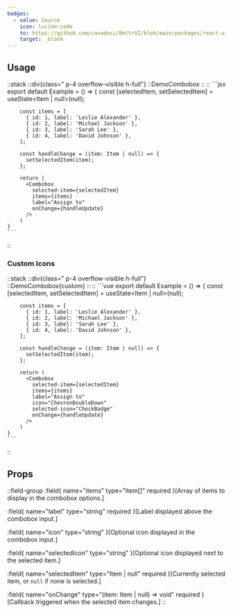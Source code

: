 ```yaml
---
badges:
  - value: Source
    icon: lucide:code
    to: https://github.com/cavadosi/BettrUI/blob/main/packages/react-ui/lib/Combobox/Combobox.tsx
    target: _blank
---
```


## Usage

::stack
    ::div{class=" p-4 overflow-visible h-full"}
    ::DemoCombobox
    ::
    ::
    ```jsx
    export default Example = () => {
        const [selectedItem, setSelectedItem] = useState<Item | null>(null);

        const items = [
          { id: 1, label: 'Leslie Alexander' },
          { id: 2, label: 'Michael Jackson' },
          { id: 3, label: 'Sarah Lee' },
          { id: 4, label: 'David Johnson' },
        ];

        const handleChange = (item: Item | null) => {
          setSelectedItem(item);
        };

        return (
          <Combobox
            selected-item={selectedItem}
            items={items}
            label="Assign to"
            onChange={handleUpdate}
          />
        )
    }
    ```
::

### Custom Icons

::stack
    ::div{class=" p-4 overflow-visible h-full"}
    ::DemoCombobox{custom}
    ::
    ::
    ```vue
    export default Example = () => {
        const [selectedItem, setSelectedItem] = useState<Item | null>(null);

        const items = [
          { id: 1, label: 'Leslie Alexander' },
          { id: 2, label: 'Michael Jackson' },
          { id: 3, label: 'Sarah Lee' },
          { id: 4, label: 'David Johnson' },
        ];

        const handleChange = (item: Item | null) => {
          setSelectedItem(item);
        };

        return (
          <Combobox
            selected-item={selectedItem}
            items={items}
            label="Assign to"
            icon="ChevronDoubleDown"
            selected-icon="CheckBadge"
            onChange={handleUpdate}
          />
        )
    }
    ```
::

## Props

::field-group
  :field{
      name="items"
      type="Item[]"
      required
    }[Array of items to display in the combobox options.]

  :field{
      name="label"
      type="string"
      required
    }[Label displayed above the combobox input.]

  :field{
      name="icon"
      type="string"
    }[Optional icon displayed in the combobox input.]

  :field{
      name="selectedIcon"
      type="string"
    }[Optional icon displayed next to the selected item.]

  :field{
      name="selectedItem"
      type="Item | null"
      required
    }[Currently selected item, or `null` if none is selected.]

  :field{
      name="onChange"
      type="(item: Item | null) => void"
      required
    }[Callback triggered when the selected item changes.]
::
